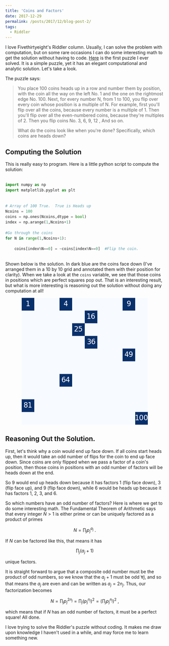 ```yaml
---
title: 'Coins and Factors'
date: 2017-12-29
permalink: /posts/2017/12/blog-post-2/
tags:
  - Riddler
---
```


I love Fivethirtyeight's Riddler column.  Usually, I can solve the problem with computation, but on some rare occasions I can do some interesting math to get the solution without having to code.  [Here](https://fivethirtyeight.com/features/can-you-survive-this-deadly-board-game/) is the first puzzle I ever solved.  It is a simple puzzle, yet it has an elegant computational and analytic solution.  Let's take a look.

The puzzle says:

>You place 100 coins heads up in a row and number them by position, with the coin all the way on the left No. 1 and the one on the rightmost edge No. 100. Next, for every number N, from 1 to 100, you flip over every coin whose position is a multiple of N. For example, first you'll flip over all the coins, because every number is a multiple of 1. Then you'll flip over all the even-numbered coins, because they're multiples of 2. Then you flip coins No. 3, 6, 9, 12  , And so on.   
>
>What do the coins look like when you're done? Specifically, which coins are heads down?


## Computing the Solution

This is really easy to program.  Here is a little python script to compute the solution:

```python

import numpy as np
import matplotlib.pyplot as plt


# Array of 100 True.  True is Heads up
Ncoins = 100
coins = np.ones(Ncoins,dtype = bool)
index = np.arange(1,Ncoins+1)

#Go through the coins
for N in range(1,Ncoins+1):
    
    coins[index%N==0] = ~coins[index%N==0]  #Flip the coin.  
  
```


Shown below is the solution.  In dark blue are the coins face down (I've arranged them in a 10 by 10 grid and annotated them with their position for clarity).  When we take a look at the `coins` variable, we see that those coins in positions which are perfect squares pop out. That is an interesting result, but what is more interesting is reasoning out the solution without doing any computation at all!


<div style="text-align:center"><img src ="/images/blog/coins.png" /></div>

## Reasoning Out the Solution.

First, let's think why a coin would end up face down.  If all coins start heads up, then it would take an odd number of flips for the coin to end up face down.  Since coins are only flipped when we pass a factor of a coin's position, then those coins in positions with an odd number of factors will be heads down at the end.

So 9 would end up heads down because it has factors 1 (flip face down), 3 (flip face up), and 9 (flip face down), while 6 would be heads up because it has factors 1, 2, 3, and 6.

So which numbers have an odd number of factors?  Here is where we get to do some interesting math.  The Fundamental Theorem of Arithmetic says that every integer $N>1$ is either prime or can be uniquely factored as a product of primes

 $$N = \prod_{j} p_j^{a_j} \>.$$ 

If $N$ can be factored like this, that means it has 

$$\prod_{j} (a_j +1)$$

unique factors. 

It is straight forward to argue that a composite odd number must be the product of odd numbers, so we know that the $a_j+1$ must be odd $\forall j$, and so that means the $a_j$ are even and can be written as $a_j = 2n_j$.  Thus, our factorization becomes

$$N = \prod_j p_j^{2n_j} = \prod_j (p_j^{n_j})^2 = \left(\prod_j p_j^{n_j} \right)^2 \>,$$

which means that if $N$ has an odd number of factors, it must be a perfect square!  All done.

I love trying to solve the Riddler's puzzle without coding.  It makes me draw upon knowledge I haven't used in a while, and may force me to learn something new.